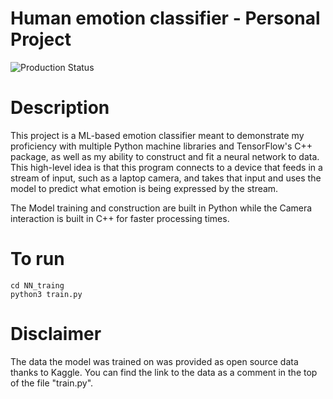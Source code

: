# Human emotion classifier - Personal Project

![Production Status](https://img.shields.io/badge/Production%20State-In%20Progress-orange)

# Description
This project is a ML-based emotion classifier meant to demonstrate my proficiency with multiple Python machine libraries and TensorFlow's C++ package, as well as my ability to construct and fit a neural network to data. This high-level idea is that this program connects to a device that feeds in a stream of input, such as a laptop camera, and takes that input and uses the model to predict what emotion is being expressed by the stream. 

The Model training and construction are built in Python while the Camera interaction is built in C++ for faster processing times.


# To run

```
cd NN_traing
python3 train.py
```

# Disclaimer
The data the model was trained on was provided as open source data thanks to Kaggle. You can find the link to the data as a comment in the top of the file "train.py".
